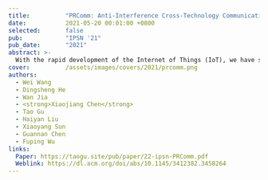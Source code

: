 ```yaml
---
title:          "PRComm: Anti-Interference Cross-Technology Communication Based on Pseudo-random Sequence"
date:           2021-05-20 00:01:00 +0800
selected:       false
pub:            "IPSN '21"
pub_date:       "2021"
abstract: >-
  With the rapid development of the Internet of Things (IoT), we have seen a larger number of devices deployed with different wireless communication protocols (i.e., WiFi, ZigBee, Bluetooth). Working in the same place opens a new opportunity for these devices to communicate directly with each other, leveraging on Cross-technology Communication (CTC). However, since these devices operate in the same frequency band which results in the competition against each other for network resources, severe interfere may arise. In this paper, we explore pseudo-random sequence (PR sequence) to design a novel CTC protocol that enables low-cost direct communication between WiFi and ZigBee in noisy indoor environments. Pseudorandom sequence offers a unique statistical feature to accomplish both information transmission and synchronization between heterogeneous devices. We design a dynamic synchronous decoding strategy to handle interference coexisted among different wireless protocols. Our system does not require any modification of communication protocol and underlying hardware and firmware. We implement our system on commercial devices (Intel 5300 WiFi NIC and MicaZ CC2420), and conduct extensive experiments to evaluate the system performance in three typical scenarios. The experimental results show that the synchronization time of our approach is lower than 0.5 ms, and the accuracy is greater than 84% while the channel occupancy is as high as 50%. 
cover:          /assets/images/covers/2021/prcomm.png
authors:
  - Wei Wang
  - Dingsheng He
  - Wan Jia
  - <strong>Xiaojiang Chen</strong>
  - Tao Gu
  - Haiyan Liu
  - Xiaoyang Sun
  - Guannan Chen
  - Fuping Wu
links:
  Paper: https://taogu.site/pub/paper/22-ipsn-PRComm.pdf
  Weblink: https://dl.acm.org/doi/abs/10.1145/3412382.3458264
---
```

